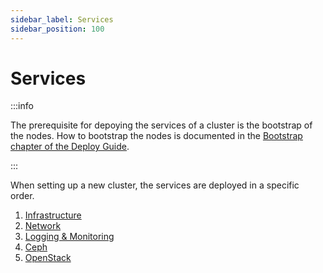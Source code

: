 ```yaml
---
sidebar_label: Services
sidebar_position: 100
---
```


# Services

:::info

The prerequisite for depoying the services of a cluster is the bootstrap of
the nodes. How to bootstrap the nodes is documented in the
[Bootstrap chapter of the Deploy Guide](../bootstrap).

:::

When setting up a new cluster, the services are deployed in a specific order.

1. [Infrastructure](./infrastructure)
2. [Network](./network)
3. [Logging & Monitoring](./logging-monitoring)
4. [Ceph](./ceph)
5. [OpenStack](./openstack)
